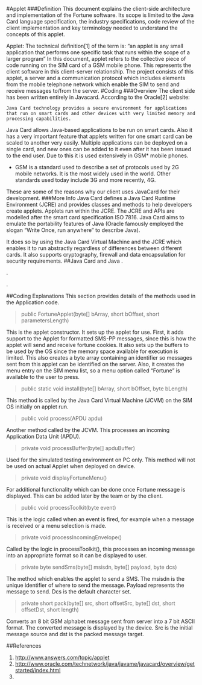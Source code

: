 #Applet
###Definition
This document explains the client-side architecture and implementation of the Fortune software. Its scope is limited to the Java Card language specification, the industry specifications, code review of the client implementation and key terminology needed to understand the concepts of this applet. 


Applet: The technical definition[1] of the term is: 
“an applet is any small application that performs one specific task that runs within the scope of a larger program”
In this document, applet refers to the collective piece of code running on the SIM card of a GSM mobile phone. This represents the client software in this client-server relationship.
The project consists of this applet, a server and a communication protocol which includes elements from the mobile telephone network which enable the SIM to send and receive messages to/from the server.
#Coding
###Overview
The client side has been written entirely in Javacard. 
According to the Oracle[2] website:

	Java Card technology provides a secure environment for applications that run on smart cards and other devices with very limited memory and processing capabilities.
Java Card allows Java-based applications to be run on smart cards. Also it has a very important feature that applets written for one smart card can be scaled to another very easily. Multiple applications can be deployed on a single card, and new ones can be added to it even after it has been issued to the end user. Due to this it is used extensively in GSM* mobile phones.
 
* GSM is a standard used to describe a set of protocols used by 2G mobile networks. It is the most widely used in the world. Other standards used today include 3G and more recently, 4G.

These are some of the reasons why our client uses JavaCard for their development. 
###More Info
Java Card defines a Java Card Runtime Environment (JCRE) and provides classes and methods to help developers create applets. Applets run within the JCRE. The JCRE and APIs are modelled after the smart card specification ISO 7816.
Java Card aims to emulate the portability features of Java (Oracle famously employed the slogan “Write Once, run anywhere” to describe Java). 

It does so by using the Java Card Virtual Machine and the JCRE which enables it to run abstractly regardless of differences between different cards. It also supports cryptography, firewall and data encapsulation for security requirements.
##Java Card and Java
.


.

.





##Coding Explanations
This section provides details of the methods used in the Application code.


> public FortuneApplet(byte[] bArray, short bOffset, short parametersLength)

This is the applet constructor. It sets up the applet for use. First, it adds support to the Applet for formatted SMS-PP messages, since this is how the applet will send and receive fortune cookies. It also sets up the buffers to be used by the OS since the memory space available for execution is limited.
This also creates a byte array containing an identifier so messages sent from this applet can be identified on the server.
Also, it creates the menu entry on the SIM menu list, so a menu option called “Fortune” is available to the user to press.
> public static void install(byte[] bArray, short bOffset, byte bLength)

This method is called by the Java Card Virtual Machine (JCVM) on the SIM OS initially on applet run.
> public void process(APDU apdu)

Another method called by the JCVM. This processes an incoming Application Data Unit (APDU).
> private void processBuffer(byte[] apduBuffer)

Used for the simulated testing environment on PC only. This method will not be used on actual Applet when deployed on device.
> private void displayFortuneMenu()

For additional functionality which can be done once Fortune message is displayed. This can be added later by the team or by the client.
> public void processToolkit(byte event)

This is the logic called when an event is fired, for example when a message is received or a menu selection is made.
> private void processIncomingEnvelope()

Called by the logic in processToolkit(), this processes an incoming message into an appropriate format so it can be displayed to user. 
> private byte sendSms(byte[] msisdn, byte[] payload, byte dcs)

The method which enables the applet to send a SMS. The msisdn is the unique identifier of where to send the message. Payload represents the message to send. Dcs is the default character set.
> private short pack(byte[] src, short offsetSrc, byte[] dst, short offsetDst, short length)

Converts an 8 bit GSM alphabet message sent from server into a 7 bit ASCII format. The converted message is displayed by the device. Src is the initial message source and dst is the packed message target.

##References
1.	http://www.answers.com/topic/applet
2.	http://www.oracle.com/technetwork/java/javame/javacard/overview/getstarted/index.html
3.	
